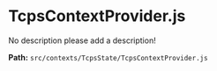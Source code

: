 # TcpsContextProvider.js
No description please add a description!

**Path:** `src/contexts/TcpsState/TcpsContextProvider.js` 
